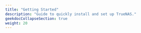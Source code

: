 ```yaml
---
title: "Getting Started"
description: "Guide to quickly install and set up TrueNAS."
geekdocCollapseSection: true
weight: 20
---
```

